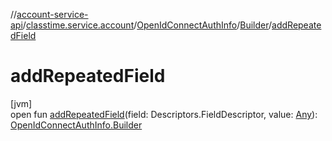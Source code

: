 //[account-service-api](../../../../index.md)/[classtime.service.account](../../index.md)/[OpenIdConnectAuthInfo](../index.md)/[Builder](index.md)/[addRepeatedField](add-repeated-field.md)

# addRepeatedField

[jvm]\
open fun [addRepeatedField](add-repeated-field.md)(field: Descriptors.FieldDescriptor, value: [Any](https://kotlinlang.org/api/latest/jvm/stdlib/kotlin/-any/index.html)): [OpenIdConnectAuthInfo.Builder](index.md)

